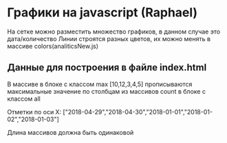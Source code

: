 # Графики на javascript (Raphael)
На сетке можно разместить множество графиков, в данном случае это дата/количество
Линии строятся разных цветов, их можно менять в массиве colors(analiticsNew.js)
## Данные для построения в файле index.html
В массиве в блоке с классом max [10,12,3,4,5] прописываются максимальные значение по столбцам 
из массивов count в блоке с классом all

Отметки по оси X: ["2018-04-29","2018-04-30","2018-01-01","2018-01-02","2018-01-03"]

Длина массивов должна быть одинаковой

